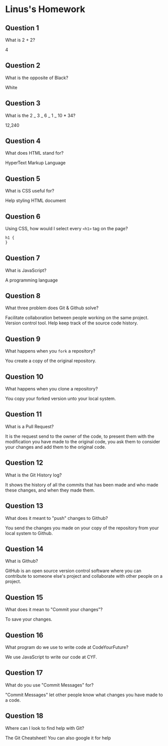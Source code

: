 # Linus's Homework

## Question 1

What is 2 + 2?

4

## Question 2

What is the opposite of Black?

White

## Question 3

What is the 2 _ 3 _ 6 _ 1 _ 10 \* 34?

12,240

## Question 4

What does HTML stand for?

HyperText Markup Language

## Question 5

What is CSS useful for?

Help styling HTML document

## Question 6

Using CSS, how would I select every `<h1>` tag on the page?

```css
h1 {
}
```

## Question 7

What is JavaScript?

A programming language

## Question 8

What three problem does Git & Github solve?

Facilitate collaboration between people working on the same project.
Version control tool.
Help keep track of the source code history.

## Question 9

What happens when you `fork` a repository?

You create a copy of the original repository.

## Question 10

What happens when you clone a repository?

You copy your forked version unto your local system.

## Question 11

What is a Pull Request?

It is the request send to the owner of the code, to present them with the modification you have made to the original code, you ask them to consider your changes and add them to the original code.

## Question 12

What is the Git History log?

It shows the history of all the commits that has been made and who made these changes, and when they made them.

## Question 13

What does it meant to "push" changes to Github?

You send the changes you made on your copy of the repository from your local system to Github.

## Question 14

What is Github?

GitHub is an open source version control software where you can contribute to someone else's project and collaborate with other people on a project.

## Question 15

What does it mean to "Commit your changes"?

To save your changes.

## Question 16

What program do we use to write code at CodeYourFuture?

We use JavaScript to write our code at CYF.

## Question 17

What do you use "Commit Messages" for?

"Commit Messages" let other people know what changes you have made to a code.

## Question 18

Where can I look to find help with Git?

The Git Cheatsheet! You can also google it for help
